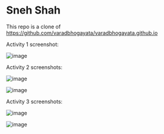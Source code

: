 # Sneh Shah 
This repo is a clone of https://github.com/varadbhogayata/varadbhogayata.github.io

Activity 1 screenshot:

![image](https://github.com/snehshah09/snehshah09.github.io/assets/52886440/6796a399-0a4c-4168-b2e7-f3987c950c64)

Activity 2 screenshots:

![image](https://github.com/snehshah09/snehshah09.github.io/assets/52886440/1030faed-f3a4-41a6-a537-b23393ef5fba)

![image](https://github.com/snehshah09/snehshah09.github.io/assets/52886440/6cd35a61-3667-43e5-8a4e-1ea37e324b39)


Activity 3 screenshots:

![image](https://github.com/snehshah09/snehshah09.github.io/assets/52886440/eadb88f2-be57-4b68-b91b-f9012b6e6681)

![image](https://github.com/snehshah09/snehshah09.github.io/assets/52886440/56e805be-5f88-472e-a74a-31060055a3d6)


